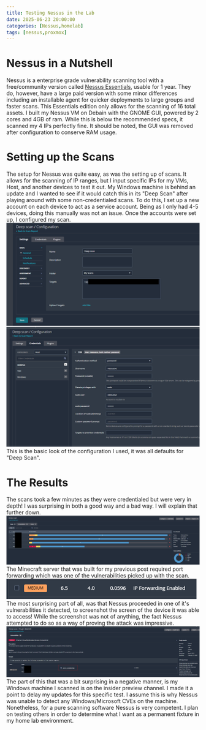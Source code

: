 ```yaml
---
title: Testing Nessus in the Lab
date: 2025-06-23 20:00:00 
categories: [Nessus,homelab]
tags: [nessus,proxmox]
---
```


# Nessus in a Nutshell 
Nessus is a enterprise grade vulnerability scanning tool with a free/community version called [Nessus Essentials](https://www.tenable.com/products/nessus/nessus-essentials), usable for 1 year. They do, however, have a large paid version with some minor differences including an installable agent for quicker deployments to large groups and faster scans. This Essentials edition only allows for the scanning of 16 total assets. I built my Nessus VM on Debain with the GNOME GUI, powered by 2 cores and 4GB of ram. While this is below the recommended specs, it scanned my 4 IPs perfectly fine. It should be noted, the GUI was removed after configuration to conserve RAM usage.

# Setting up the Scans
The setup for Nessus was quite easy, as was the setting up of scans. It allows for the scanning of IP ranges, but I input specific IPs for my VMs, Host, and another devices to test it out. My Windows machine is behind an update and I wanted to see if it would catch this in its "Deep Scan" after playing around with some non-credentialed scans. To do this, I set up a new account on each device to act as a service account. Being as I only had 4-5 devices, doing this manually was not an issue. Once the accounts were set up, I configured my scan.
![Setting up the IPs](assets/img/nessusproject/Screenshot2025-06-23212101.png)
![Setting up the login](assets/img/nessusproject/Screenshot2025-06-23212145.png)
This is the basic look of the configuration I used, it was all defaults for "Deep Scan".

# The Results
The scans took a few minutes as they were credentialed but were very in depth! I was surprising in both a good way and a bad way. I will explain that further down. 
![Scan bar graph](assets/img/nessusproject/Screenshot2025-06-23203745.png)
The Minecraft server that was built for my previous post required port forwarding which was one of the vulnerabilities picked up with the scan.
![Minecraft Vuln](assets/img/nessusproject/Screenshot2025-06-23214659.png)
The most surprising part of all, was that Nessus proceeded in one of it's vulnerabilities it detected, to screenshot the screen of the device it was able to access! While the screenshot was not of anything, the fact Nessus attempted to do so as a way of proving the attack was impressive. 
![It tried to take a screenshot!](assets/img/nessusproject/Screenshot2025-06-23204502.png)
The part of this that was a bit surprising in a negative manner, is my Windows machine I scanned is on the insider preview channel. I made it a point to delay my updates for this specific test. I assume this is why Nessus was unable to detect any Windows/Microsoft CVEs on the machine. Nonetheless, for a pure scanning software Nessus is very competent. I plan on testing others in order to determine what I want as a permanent fixture in my home lab environment. 
